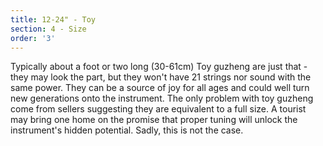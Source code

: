```yaml
---
title: 12-24" - Toy
section: 4 - Size
order: '3'
---
```

Typically about a foot or two long (30-61cm) Toy guzheng are just that - they may look the part, but they won't have 21 strings nor sound with the same power. They can be a source of joy for all ages and could well turn new generations onto the instrument. The only problem with toy guzheng come from sellers suggesting they are equivalent to a full size. A tourist may bring one home on the promise that proper tuning will unlock the instrument's hidden potential. Sadly, this is not the case.
